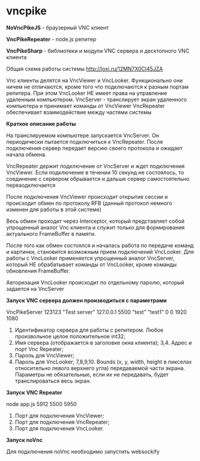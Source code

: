 # vncpike

**NoVncPikeJS** - браузерный VNC клиент 

**VncPikeRepeater** - node.js репитер

**VncPikeSharp** - библиотеки и модули VNC сервера и десктопного VNC клиента

Общая схема работы системы
http://joxi.ru/12MN7X0Cl45JZA

Vnc клиенты делятся на VncViewer и VncLooker. Функционально они ничем не отличаются, кроме того что подключаются к разным портам репитера. При этом VncLooker НЕ имеет права на управление удаленным компьютером.
VncServer - транслирует экран удаленного компьютера и принимает команды от VncViewer
VncRepeater обеспечивает взаимодействие между частями системы

**Краткое описание работы**

На транслируемом компьютере запускается VncServer. Он периодически пытается подключиться к VncRepeater. После подключения сервер передает версию своего протокола и ожидает начала обмена.

VncRepeater держит подключение от VncServer и ждет подключения VncViewer. Если подключение в течении 10 секунд не состоялось, то соединение с сервером обрывается и дальше сервер самостоятельно переаодключается

После подключения VncViewer происходит открытие сессии и происходит обмен по протоколу RFB (данный протокол немного изменен для работы в этой системе)

Весь обмен проходит через Interceptor, который представляет собой упрощенный аналог Vnc клиента и служит только для формирования актуального FrameBuffer в памяти.

После того как обмен состоялся и началась работа по передаче команд и картинки, становится возможным прием подключений VncLooker. Для работы с VncLooker применяется упрощенный аналог VncServer, который НЕ обрабатывает команды от VncLooker, кроме команды обновления FrameBuffer.

Авторизация VncLooker происходит по отдельному паролю, который задается на VncServer

**Запуск VNC сервера должен производиться с параметрами**

VncPikeServer 123123 "Test server" 127.0.0.1 5500 "test" "test1" 0 0 1920 1080

1. Идентификатор сервера для работы с репитером. Любое произвольное целое положительное int32;
2. Имя сервера (отображается в заголовке окна клиента);
3,4. Адрес и порт Vnc Repeater;
5. Пароль для VncViewer;
6. Пароль для VncLooker;
7,8,9,10. Bounds (x, y, width, height в пикселах относительно левого верхнего угла) передаваемой части экрана. Параметры не обязательные, если их не передавать, будет транслироваться весь экран.


**Запуск VNC Repeater**

node app.js 5912 5500 5950

1. Порт для подключения VncViewer;
2. Порт для подключения VncRepeater;
3. Порт для подключения VncLooker.

**Запуск noVnc**

Для подключения noVnc необходимо запустить websockify
